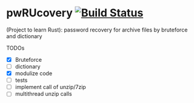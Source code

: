 # pwRUcovery [![Build Status](https://travis-ci.org/NucsuM/pwRUcovery.svg)](https://travis-ci.org/NucsuM/pwRUcovery)
(Project to learn Rust): password recovery for archive files by bruteforce and dictionary

TODOs
- [x] Bruteforce
- [ ] dictionary
- [x] modulize code 
- [ ] tests
- [ ] implement call of unzip/7zip
- [ ] multithread unzip calls